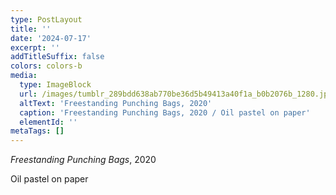 ```yaml
---
type: PostLayout
title: ''
date: '2024-07-17'
excerpt: ''
addTitleSuffix: false
colors: colors-b
media:
  type: ImageBlock
  url: /images/tumblr_289bdd638ab770be36d5b49413a40f1a_b0b2076b_1280.jpg
  altText: 'Freestanding Punching Bags, 2020'
  caption: 'Freestanding Punching Bags, 2020 / Oil pastel on paper'
  elementId: ''
metaTags: []
---
```

*Freestanding Punching Bags*, 2020

Oil pastel on paper
